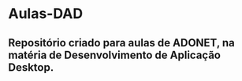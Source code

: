 # Aulas-DAD
## Repositório criado para aulas de ADONET, na matéria de Desenvolvimento de Aplicação Desktop.
